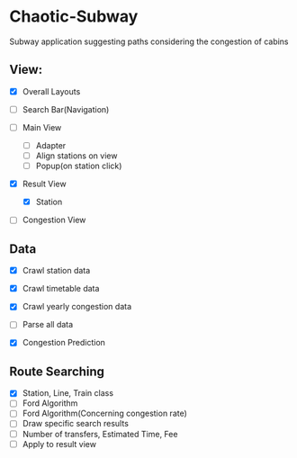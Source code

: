 # Chaotic-Subway
Subway application suggesting paths considering the congestion of cabins 

## View:
- [x] Overall Layouts
- [ ] Search Bar(Navigation)
- [ ] Main View
    - [ ] Adapter
    - [ ] Align stations on view
    - [ ] Popup(on station click)
- [x] Result View
    - [x] Station 
- [ ] Congestion View


## Data
- [x] Crawl station data
- [x] Crawl timetable data
- [x] Crawl yearly congestion data
- [ ] Parse all data
- [x] Congestion Prediction


## Route Searching
- [x] Station, Line, Train class
- [ ] Ford Algorithm
- [ ] Ford Algorithm(Concerning congestion rate)
- [ ] Draw specific search results
- [ ] Number of transfers, Estimated Time, Fee
- [ ] Apply to result view